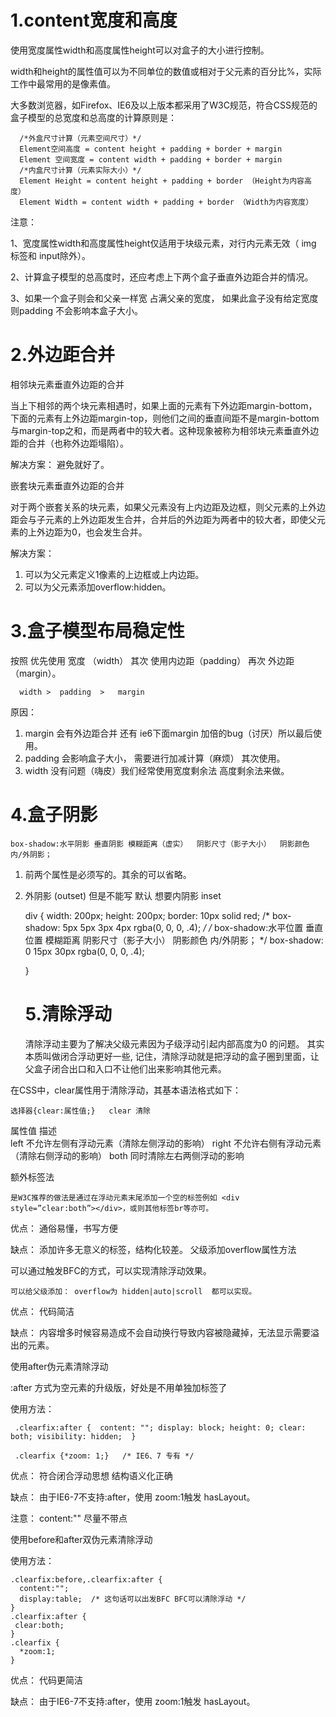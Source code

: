 # 1.content宽度和高度
使用宽度属性width和高度属性height可以对盒子的大小进行控制。

width和height的属性值可以为不同单位的数值或相对于父元素的百分比%，实际工作中最常用的是像素值。

大多数浏览器，如Firefox、IE6及以上版本都采用了W3C规范，符合CSS规范的盒子模型的总宽度和总高度的计算原则是：

      /*外盒尺寸计算（元素空间尺寸）*/
      Element空间高度 = content height + padding + border + margin
      Element 空间宽度 = content width + padding + border + margin
      /*内盒尺寸计算（元素实际大小）*/
      Element Height = content height + padding + border （Height为内容高度）
      Element Width = content width + padding + border （Width为内容宽度）

注意：

1、宽度属性width和高度属性height仅适用于块级元素，对行内元素无效（ img 标签和 input除外）。

2、计算盒子模型的总高度时，还应考虑上下两个盒子垂直外边距合并的情况。

3、如果一个盒子则会和父亲一样宽 占满父亲的宽度， 如果此盒子没有给定宽度 则padding 不会影响本盒子大小。

# 2.外边距合并
相邻块元素垂直外边距的合并

当上下相邻的两个块元素相遇时，如果上面的元素有下外边距margin-bottom，下面的元素有上外边距margin-top，则他们之间的垂直间距不是margin-bottom与margin-top之和，而是两者中的较大者。这种现象被称为相邻块元素垂直外边距的合并（也称外边距塌陷）。



解决方案：  避免就好了。

嵌套块元素垂直外边距的合并

对于两个嵌套关系的块元素，如果父元素没有上内边距及边框，则父元素的上外边距会与子元素的上外边距发生合并，合并后的外边距为两者中的较大者，即使父元素的上外边距为0，也会发生合并。



解决方案：

1. 可以为父元素定义1像素的上边框或上内边距。
2. 可以为父元素添加overflow:hidden。
# 3.盒子模型布局稳定性
按照 优先使用  宽度 （width）  其次 使用内边距（padding）    再次  外边距（margin）。   

      width >  padding  >   margin   
    

原因：

1. margin 会有外边距合并 还有 ie6下面margin 加倍的bug（讨厌）所以最后使用。
2. padding  会影响盒子大小， 需要进行加减计算（麻烦） 其次使用。
3. width   没有问题（嗨皮）我们经常使用宽度剩余法 高度剩余法来做。
   
# 4.盒子阴影


    box-shadow:水平阴影 垂直阴影 模糊距离（虚实）  阴影尺寸（影子大小）  阴影颜色  内/外阴影；



1. 前两个属性是必须写的。其余的可以省略。
2. 外阴影 (outset) 但是不能写    默认      想要内阴影  inset 

    div {
    			width: 200px;
    			height: 200px;
    			border: 10px solid red;
    			/* box-shadow: 5px 5px 3px 4px rgba(0, 0, 0, .4);  */
    			/* box-shadow:水平位置 垂直位置 模糊距离 阴影尺寸（影子大小） 阴影颜色  内/外阴影； */
    			box-shadow: 0 15px 30px  rgba(0, 0, 0, .4);
    			
    }
    # 5.清除浮动
    清除浮动主要为了解决父级元素因为子级浮动引起内部高度为0 的问题。
  其实本质叫做闭合浮动更好一些, 记住，清除浮动就是把浮动的盒子圈到里面，让父盒子闭合出口和入口不让他们出来影响其他元素。

在CSS中，clear属性用于清除浮动，其基本语法格式如下：

    选择器{clear:属性值;}   clear 清除 
    

  属性值  	描述                   
  left 	不允许左侧有浮动元素（清除左侧浮动的影响）
  right	不允许右侧有浮动元素（清除右侧浮动的影响）
  both 	同时清除左右两侧浮动的影响        

额外标签法

    是W3C推荐的做法是通过在浮动元素末尾添加一个空的标签例如 <div style=”clear:both”></div>，或则其他标签br等亦可。

优点： 通俗易懂，书写方便

缺点： 添加许多无意义的标签，结构化较差。 
父级添加overflow属性方法

可以通过触发BFC的方式，可以实现清除浮动效果。

    可以给父级添加： overflow为 hidden|auto|scroll  都可以实现。

优点：  代码简洁

缺点：  内容增多时候容易造成不会自动换行导致内容被隐藏掉，无法显示需要溢出的元素。

使用after伪元素清除浮动

:after 方式为空元素的升级版，好处是不用单独加标签了 

使用方法：

     .clearfix:after {  content: ""; display: block; height: 0; clear: both; visibility: hidden;  }   
    
     .clearfix {*zoom: 1;}   /* IE6、7 专有 */

优点： 符合闭合浮动思想  结构语义化正确

缺点： 由于IE6-7不支持:after，使用 zoom:1触发 hasLayout。

注意： content:""   尽量不带点

使用before和after双伪元素清除浮动

使用方法：

    .clearfix:before,.clearfix:after { 
      content:"";
      display:table;  /* 这句话可以出发BFC BFC可以清除浮动 */
    }
    .clearfix:after {
     clear:both;
    }
    .clearfix {
      *zoom:1;
    }

优点：  代码更简洁

缺点：  由于IE6-7不支持:after，使用 zoom:1触发 hasLayout。


